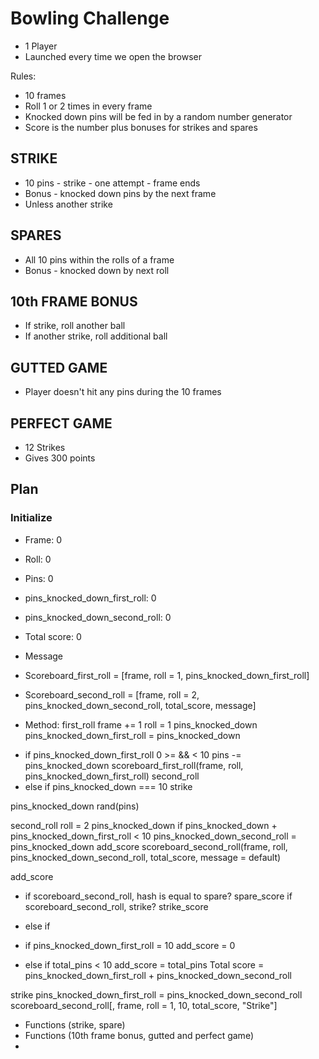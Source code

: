 # Bowling Challenge

* 1 Player
* Launched every time we open the browser

Rules:
* 10 frames
* Roll 1 or 2 times in every frame
* Knocked down pins will be fed in by a random number generator
* Score is the number plus bonuses for strikes and spares

## STRIKE
* 10 pins - strike - one attempt - frame ends
* Bonus - knocked down pins by the next frame
* Unless another strike

## SPARES
* All 10 pins within the rolls of a frame
* Bonus - knocked down by next roll

## 10th FRAME BONUS
* If strike, roll another ball
* If another strike, roll additional ball

## GUTTED GAME
* Player doesn't hit any pins during the 10 frames

## PERFECT GAME
* 12 Strikes
* Gives 300 points

## Plan

### Initialize
* Frame: 0
* Roll: 0
* Pins: 0
* pins_knocked_down_first_roll: 0
* pins_knocked_down_second_roll: 0
* Total score: 0
* Message
* Scoreboard_first_roll = [frame, roll = 1, pins_knocked_down_first_roll]
* Scoreboard_second_roll = [frame, roll = 2, pins_knocked_down_second_roll, total_score, message]













* Method: first_roll
frame += 1
roll = 1
pins_knocked_down
pins_knocked_down_first_roll = pins_knocked_down
- if pins_knocked_down_first_roll 0 >= && < 10
pins -= pins_knocked_down
scoreboard_first_roll(frame, roll, pins_knocked_down_first_roll)
second_roll
- else if pins_knocked_down === 10
strike





pins_knocked_down
rand(pins)


second_roll
roll = 2
pins_knocked_down
if pins_knocked_down + pins_knocked_down_first_roll < 10
pins_knocked_down_second_roll = pins_knocked_down
add_score
scoreboard_second_roll(frame, roll, pins_knocked_down_second_roll, total_score, message = default)


add_score
- if scoreboard_second_roll, hash is equal to spare?
spare_score
if scoreboard_second_roll, strike?
strike_score
- else if


- if pins_knocked_down_first_roll = 10
add_score = 0
- else if total_pins < 10
add_score = total_pins
Total score = pins_knocked_down_first_roll + pins_knocked_down_second_roll


strike
pins_knocked_down_first_roll = pins_knocked_down_second_roll
scoreboard_second_roll[, frame, roll = 1, 10, total_score, "Strike"]




* Functions (strike, spare)
* Functions (10th frame bonus, gutted and perfect game)
*
